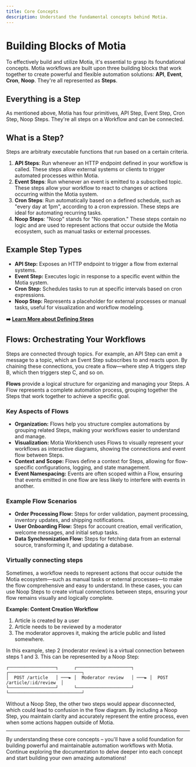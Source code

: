 ```yaml
---
title: Core Concepts
description: Understand the fundamental concepts behind Motia.
---
```


# Building Blocks of Motia

To effectively build and utilize Motia, it's essential to grasp its foundational concepts. Motia workflows are built upon three building blocks that work together to create powerful and flexible automation solutions: **API**, **Event**, **Cron**, **Noop**. They're all represented as **Steps**.

## Everything is a Step

As mentioned above, Motia has four primitives, API Step, Event Step, Cron Step, Noop Steps. They're all steps on a Workflow and can be connected.

## What is a Step?

Steps are arbitraty executable functions that run based on a certain criteria.

1. **API Steps**: Run whenever an HTTP endpoint defined in your workflow is called. These steps allow external systems or clients to trigger automated processes within Motia.
2. **Event Steps**: Run whenever an event is emitted to a subscribed topic. These steps allow your workflow to react to changes or actions occurring within the Motia system.
3. **Cron Steps**: Run automatically based on a defined schedule, such as "every day at 1pm", according to a cron expression. These steps are ideal for automating recurring tasks.
4. **Noop Steps**: "Noop" stands for "No operation." These steps contain no logic and are used to represent actions that occur outside the Motia ecosystem, such as manual tasks or external processes.

## Example Step Types

- **API Step:** Exposes an HTTP endpoint to trigger a flow from external systems.
- **Event Step:** Executes logic in response to a specific event within the Motia system.
- **Cron Step:** Schedules tasks to run at specific intervals based on cron expressions.
- **Noop Step:** Represents a placeholder for external processes or manual tasks, useful for visualization and workflow modeling.

**➡️ [Learn More about Defining Steps](/docs/concepts/steps/defining-steps)**

## Flows: Orchestrating Your Workflows

Steps are connected through topics. For example, an API Step can emit a message to a topic, which an Event Step subscribes to and reacts upon. By chaining these connections, you create a flow—where step A triggers step B, which then triggers step C, and so on.

**Flows** provide a logical structure for organizing and managing your Steps. A Flow represents a complete automation process, grouping together the Steps that work together to achieve a specific goal.

### Key Aspects of Flows

- **Organization:** Flows help you structure complex automations by grouping related Steps, making your workflows easier to understand and manage.
- **Visualization:** Motia Workbench uses Flows to visually represent your workflows as interactive diagrams, showing the connections and event flow between Steps.
- **Context and Scope:** Flows define a context for Steps, allowing for flow-specific configurations, logging, and state management.
- **Event Namespacing:** Events are often scoped within a Flow, ensuring that events emitted in one flow are less likely to interfere with events in another.

### Example Flow Scenarios

- **Order Processing Flow:** Steps for order validation, payment processing, inventory updates, and shipping notifications.
- **User Onboarding Flow:** Steps for account creation, email verification, welcome messages, and initial setup tasks.
- **Data Synchronization Flow:** Steps for fetching data from an external source, transforming it, and updating a database.

### Virtually connecting steps

Sometimes, a workflow needs to represent actions that occur outside the Motia ecosystem—such as manual tasks or
external processes—to make the flow comprehensive and easy to understand. In these cases, you can use Noop Steps
to create virtual connections between steps, ensuring your flow remains visually and logically complete.

**Example: Content Creation Workflow**

1. Article is created by a user
2. Article needs to be reviewed by a moderator
3. The moderator approves it, making the article public and listed somewhere.

In this example, step 2 (moderator review) is a virtual connection between steps 1 and 3.
This can be represented by a Noop Step:

```
┌──────────────────┐      ┌─────────────────────┐      ┌────────────────────────────┐
│  POST /article   │ ───► │  Moderator review   │ ───► │  POST /article/:id/review  │
└──────────────────┘      └─────────────────────┘      └────────────────────────────┘
```

Without a Noop Step, the other two steps would appear disconnected, which could lead to confusion in the flow diagram.
By including a Noop Step, you maintain clarity and accurately represent the entire process, even when some actions
happen outside of Motia.

---

By understanding these core concepts – you'll have a solid foundation for building powerful and maintainable automation workflows with Motia. Continue exploring the documentation to delve deeper into each concept and start building your own amazing automations!
